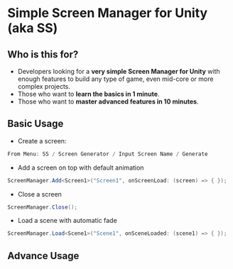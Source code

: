 <h1>Simple Screen Manager for Unity (aka SS)</h1>

<h2>Who is this for?</h2>

* Developers looking for a **very simple Screen Manager for Unity** with enough features to build any type of game, even mid-core or more complex projects.
* Those who want to **learn the basics in 1 minute**.
* Those who want to **master advanced features in 10 minutes**.

<h2>Basic Usage</h2>

* Create a screen:
```cs
From Menu: SS / Screen Generator / Input Screen Name / Generate
```
* Add a screen on top with default animation
```cs
ScreenManager.Add<Screen1>("Screen1", onScreenLoad: (screen) => { });
```
* Close a screen
```cs
ScreenManager.Close();
```
* Load a scene with automatic fade
```cs
ScreenManager.Load<Scene1>("Scene1", onSceneLoaded: (scene1) => { });
```

<h2>Advance Usage</h2>